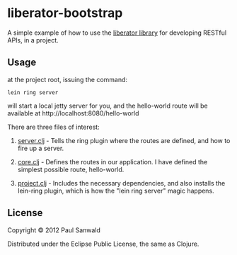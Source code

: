 # liberator-bootstrap

A simple example of how to use the [liberator library](https://github.com/clojure-liberator/liberator.git) for developing RESTful APIs, in a project.  

## Usage

at the project root, issuing the command:

    lein ring server

will start a local jetty server for you, and the hello-world route
will be available at http://localhost:8080/hello-world

There are three files of interest:

1. [server.clj](blob/master/src/liberator_bootstrap/server.clj) - Tells the ring plugin where the routes are defined, and how to fire up a server.

2. [core.clj](blob/master/src/liberator_bootstrap/core.clj) - Defines the routes in our application. I have defined the simplest possible route, hello-world.

3. [project.clj](blob/master/project.clj) - Includes the necessary dependencies, and also installs the lein-ring plugin, which is how the "lein ring server" magic happens.

## License

Copyright © 2012 Paul Sanwald

Distributed under the Eclipse Public License, the same as Clojure.
